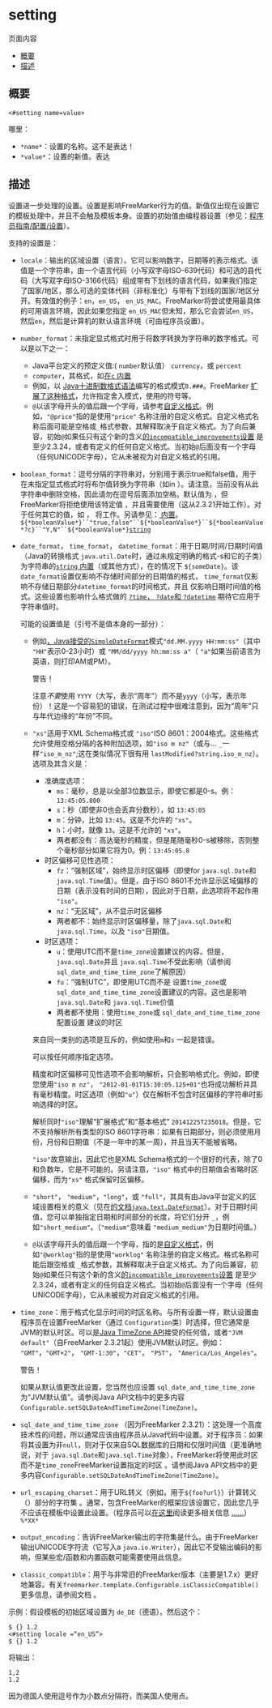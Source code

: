 

# setting

页面内容

- [概要](https://freemarker.apache.org/docs/ref_directive_setting.html#autoid_116)
- [描述](https://freemarker.apache.org/docs/ref_directive_setting.html#autoid_117)





## 概要

```
<#setting name=value>
```

哪里：

- `*name*`：设置的名称。这不是表达！
- `*value*`：设置的新值。表达

## 描述

设置进一步处理的设置。设置是影响FreeMarker行为的值。新值仅出现在设置它的模板处理中，并且不会触及模板本身。设置的初始值由编程器设置（参见：[程序员指南/配置/设置](https://freemarker.apache.org/docs/pgui_config_settings.html)）。

支持的设置是：

- `locale`：输出的区域设置（语言）。它可以影响数字，日期等的表示格式。该值是一个字符串，由一个语言代码（小写双字母ISO-639代码）和可选的县代码（大写双字母ISO-3166代码）组成带有下划线的语言代码，如果我们指定了国家/地区，那么可选的变体代码（非标准化）与带有下划线的国家/地区分开。有效值的例子：`en`，`en_US`， `en_US_MAC`。FreeMarker将尝试使用最具体的可用语言环境，因此如果您指定 `en_US_MAC`但未知，那么它会尝试`en_US`，然后`en`，然后是计算机的默认语言环境（可由程序员设置）。

- `number_format`：未指定显式格式时用于将数字转换为字符串的数字格式。可以是以下之一：

  - Java平台定义的预定义值:( `number`默认值） `currency`，或 `percent`
  - `computer`，其格式，如[在`c` 内置](https://freemarker.apache.org/docs/ref_builtins_number.html#ref_builtin_c)
  - 例如，以 [Java十进制数格式语法](http://java.sun.com/j2se/1.4/docs/api/java/text/DecimalFormat.html)编写的格式模式`0.###`。FreeMarker [扩展了这种格式](https://freemarker.apache.org/docs/ref_builtins_number.html#topic.extendedJavaDecimalFormat)，允许指定舍入模式，使用的符号等。
  - `@`以该字母开头的值后跟一个字母，请参考[自定义格式](https://freemarker.apache.org/docs/pgui_config_custom_formats.html)。例如，`"@price"`指的是使用`"price"` 名称注册的自定义格式。自定义格式名称后面可能是空格或`_`格式参数，其解释取决于自定义格式。为了向后兼容，初始`@`如果任只有这个新的含义[的`incompatible_improvements`设置](https://freemarker.apache.org/docs/pgui_config_incompatible_improvements.html#pgui_config_incompatible_improvements_how_to_set) 是至少2.3.24，或者有定义的任何自定义格式。当初始`@`后面没有一个字母（任何UNICODE字母），它从未被视为对自定义格式的引用。

- `boolean_format`：逗号分隔的字符串对，分别用于表示true和false值，用于在未指定显式格式时将布尔值转换为字符串（如in ）。请注意，当前没有从此字符串中删除空格，因此请勿在逗号后面添加空格。默认值为 ，但FreeMarker将拒绝使用该特定值 ，并且需要使用（这从2.3.21开始工作）。对于任何其它的值，如 ， 将工作。另请参见：[ 内置](https://freemarker.apache.org/docs/ref_builtins_boolean.html#ref_builtin_string_for_boolean)。`${*booleanValue*}``"true,false"``${*booleanValue*}``${*booleanValue*?c}``"Y,N"``${*booleanValue*}`[`string`](https://freemarker.apache.org/docs/ref_builtins_boolean.html#ref_builtin_string_for_boolean)

- `date_format`， `time_format`， `datetime_format`：用于日期/时间/日期时间值（Java的转换格式 `java.util.Date`时，通过未规定明确的格式-s和它的子类）为字符串的[`string` 内置](https://freemarker.apache.org/docs/ref_builtins_date.html#ref_builtin_string_for_date)（或其他方式），在的情况下 `${someDate}`。该 `date_format`设置仅影响不存储时间部分的日期值的格式， `time_format`仅影响不存储日期部分`datetime_format`的时间格式，并且 仅影响日期时间值的格式。这些设置也影响什么格式做的 [`?time`， `?date`和 `?datetime`](https://freemarker.apache.org/docs/ref_builtins_string.html#ref_builtin_string_date) 期待它应用于字符串值时。

  可能的设置值是（引号不是值本身的一部分）：

  - 例如[，Java接受的`SimpleDateFormat`](http://docs.oracle.com/javase/7/docs/api/java/text/SimpleDateFormat.html)模式`"dd.MM.yyyy HH:mm:ss"`（其中 `"HH"`表示0-23小时）或 `"MM/dd/yyyy hh:mm:ss a"`（ `"a"`如果当前语言为英语，则打印AM或PM）。

    警告！

    注意*不要*使用 `YYYY`（大写，表示“周年”）而不是`yyyy`（小写，表示年份）！这是一个容易犯的错误，在测试过程中很难注意到，因为“周年”只与年代边缘的“年份”不同。

  - `"xs"`适用于XML Schema格式或 `"iso"`ISO 8601：2004格式。这些格式允许使用空格分隔的各种附加选项，如`"iso m nz"`（或与... `_`一样`"iso_m_nz"`;这在类似情况下很有用 `lastModified?string.iso_m_nz`）。选项及其含义是：

    - 准确度选项：
      - `ms`：毫秒，总是以全部3位数显示，即使它都是0-s。例：`13:45:05.800`
      - `s`：秒（即使非0也会丢弃分数秒），如 `13:45:05`
      - `m`：分钟，比如 `13:45`。这是不允许的 `"xs"`。
      - `h`：小时，就像 `13`。这是不允许的 `"xs"`。
      - 两者都没有：高达毫秒的精度，但是尾随毫秒0-s被移除，否则整个毫秒部分如果它将为0。例：`13:45:05.8`
    - 时区偏移可见性选项：
      - `fz`：“强制区域”，始终显示时区偏移（即使for `java.sql.Date`和 `java.sql.Time`值）。但是，由于ISO 8601不允许显示区域偏移的日期（表示没有时间的日期），因此对于日期，此选项将不起作用 `"iso"`。
      - `nz`：“无区域”，从不显示时区偏移
      - 两者都不：始终显示时区偏移量，除了`java.sql.Date`和 `java.sql.Time`，以及 `"iso"`日期值。
    - 时区选项：
      - `u`：使用UTC而不是`time_zone`设置建议的内容。但是，`java.sql.Date`并且 `java.sql.Time`不受此影响（请参阅 `sql_date_and_time_time_zone`了解原因）
      - `fu`：“强制UTC”，即使用UTC而不是 设置`time_zone`或 `sql_date_and_time_time_zone`设置建议的内容。这也是影响 `java.sql.Date`和 `java.sql.Time`价值
      - 两者都不使用：使用`time_zone`或 `sql_date_and_time_time_zone` 配置设置 建议的时区

    来自同一类别的选项是互斥的，例如使用`m`和`s` 一起是错误。

    可以按任何顺序指定选项。

    精度和时区偏移可见性选项不会影响解析，只会影响格式化。例如，即使您使用`"iso m nz"`， `"2012-01-01T15:30:05.125+01"`也将成功解析并具有毫秒精度。时区选项（例如`"u"`）仅在解析不包含时区偏移的字符串时影响选择的时区。

    解析同时`"iso"`理解“扩展格式”和“基本格式” `20141225T235018`。但是，它不支持解析所有类型的ISO 8601字符串：如果有日期部分，则必须使用月份，月份和日期值（不是一年中的某一周），并且当天不能被省略。

    `"iso"`故意输出，因此它也是XML Schema格式的一个很好的代表，除了0和负数年，它是不可能的。另请注意，`"iso"` 格式中的日期值会省略时区偏移，而为`"xs"` 格式保留时区偏移。

  - `"short"`， `"medium"`，`"long"`，或 `"full"`，其具有由Java平台定义的区域设置相关的意义（见在[的文档`java.text.DateFormat`](http://docs.oracle.com/javase/7/docs/api/java/text/DateFormat.html)）。对于日期时间值，您可以单独指定日期和时间部分的长度，将它们分开 `_`，例如`"short_medium"`。（`"medium"`意味着 `"medium_medium"`为日期时间值。）

  - `@`以该字母开头的值后跟一个字母，指的是[自定义格式](https://freemarker.apache.org/docs/pgui_config_custom_formats.html)，例如`"@worklog"`指的是使用`"worklog"` 名称注册的自定义格式。格式名称可能后跟空格或 `_`格式参数，其解释取决于自定义格式。为了向后兼容，初始`@`如果任只有这个新的含义[的`incompatible_improvements`设置](https://freemarker.apache.org/docs/pgui_config_incompatible_improvements.html#pgui_config_incompatible_improvements_how_to_set) 是至少2.3.24，或者有定义的任何自定义格式。当初始`@`后面没有一个字母（任何UNICODE字母），它从未被视为对自定义格式的引用。

- `time_zone`：用于格式化显示时间的时区名称。与所有设置一样，默认设置由程序员在设置FreeMarker（通过 `Configuration`类）时选择，但它通常是JVM的默认时区。可以是[Java TimeZone API](http://docs.oracle.com/javase/7/docs/api/java/util/TimeZone.html)接受的任何值，或者`"JVM default"`（自FreeMarker 2.3.21起）使用JVM默认时区。例如： `"GMT"`，`"GMT+2"`， `"GMT-1:30"`，`"CET"`， `"PST"`， `"America/Los_Angeles"`。

  警告！

  如果从默认值更改此设置，您当然也应设置 `sql_date_and_time_time_zone`为“JVM默认值”。请参阅Java API文档中的更多内容`Configurable.setSQLDateAndTimeTimeZone(TimeZone)`。

- `sql_date_and_time_time_zone` （因为FreeMarker 2.3.21）：这处理一个高度技术性的问题，所以通常应该由程序员从Java代码中设置。对于程序员：如果将其设置为非`null`，则对于仅来自SQL数据库的日期和仅限时间值（更准确地说，对于 `java.sql.Date`和`java.sql.Time`对象），FreeMarker将使用此时区而不是`time_zone`FreeMarker设置指定的时区 。请参阅Java API文档中的更多内容`Configurable.setSQLDateAndTimeTimeZone(TimeZone)`。

- `url_escaping_charset`：用于URL转义（例如，用于`${foo?url}`）计算转义（）部分的字符集 。通常，包含FreeMarker的框架应该设置它，因此您几乎不应该在模板中设置此设置。（程序员可以[在这里](https://freemarker.apache.org/docs/pgui_misc_charset.html)阅读更多相关信息 [......](https://freemarker.apache.org/docs/pgui_misc_charset.html)）`%*XX*`

- `output_encoding`：告诉FreeMarker输出的字符集是什么。由于FreeMarker输出UNICODE字符流（它写入a `java.io.Writer`），因此它不受输出编码的影响，但某些宏/函数和内置函数可能需要使用此信息。

- `classic_compatible`：用于与非常旧的FreeMarker版本（主要是1.7.x）更好地兼容。有关`freemarker.template.Configurable.isClassicCompatible()` 更多信息，请参阅文档 。

示例：假设模板的初始区域设置为 `de_DE`（德语）。然后这个：

```
$ {} 1.2
<#setting locale =“en_US”>
$ {} 1.2
```

将输出：

```
1,2
1.2
```

因为德国人使用逗号作为小数点分隔符，而美国人使用点。